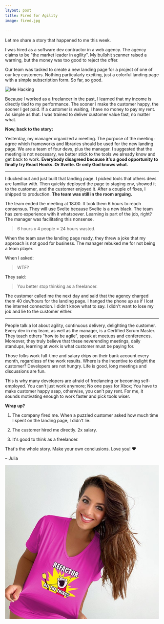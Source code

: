 ```yaml
---
layout: post
title: Fired for Agility
image: fired.jpg

---
```


Let me share a story that happened to me this week.

I was hired as a software dev contractor in a web agency. The agency claims to be "the market leader in agility". My bullshit scanner raised a warning, but the money was too good to reject the offer. 

Our team was tasked to create a new landing page for a project of one of our key customers. Nothing particularly exciting, just a colorful landing page with a simple subscription form. So far, so good.

![Me Hacking](/images/{{page.image}})


Because I worked as a freelancer in the past, I learned that my income is directly tied to my performance. The sooner I make the customer happy, the sooner I get paid. If a customer is waiting, I have no money to pay my rent. As simple as that. I was trained to deliver customer value fast, no matter what. 

**Now, back to the story:**

Yesterday, my manager organized a meeting. The purpose of the meeting: agree which frameworks and libraries should be used for the new landing page. We are a team of four devs, plus the manager. I suggested that the meeting is not necessary, we better stick to the tools we already know and get back to work. **Everybody disagreed because it’s a good opportunity to finally try React Hooks. Or Svelte. Or only God knows what.**

---

I ducked out and just built that landing page. I picked tools that others devs are familiar with. Then quickly deployed the page to staging env, showed it to the customer, and the customer enjoyed it. After a couple of fixes, I shipped to production. **The team was still in the room arguing.**

The team ended the meeting at 18:00. It took them 6 hours to reach consensus. They will use Svelte because Svelte is a new black. The team has zero experience with it whatsoever. Learning is part of the job, right? The manager was facilitating this nonsense. 

> 6 hours x 4 people = 24 hours wasted.

When the team saw the landing page ready, they threw a joke that my approach is not good for business. The manager rebuked me for not being a team player. 

When I asked: 

> WTF?

They said: 

> You better stop thinking as a freelancer. 

The customer called me the next day and said that the agency charged them 40 dev/hours for the landing page. I hanged the phone up as if I lost the internet connection. I didn't know what to say. I didn't want to lose my job and lie to the customer either.

---

People talk a lot about agility, continuous delivery, delighting the customer. Every dev in my team, as well as the manager, is a Certified Scrum Master. They teach others "how to be agile", speak at meetups and conferences. Moreover, they truly believe that these neverending meetings, daily standups, learning at work is what customer must be paying for. 

Those folks work full-time and salary drips on their bank account every month, regardless of the work results. Where is the incentive to delight the customer? Developers are not hungry. Life is good, long meetings and discussions are fun.

This is why many developers are afraid of freelancing or becoming self-employed. You can't just work anymore; No one pays for Xbox; You have to make customer happy asap, otherwise, you can't pay rent. For me, it sounds motivating enough to work faster and pick tools wiser.

**Wrap up?**

1. The company fired me. When a puzzled customer asked how much time I spent on the landing page, I didn't lie.

2. The customer hired me directly. 2x salary.

3. It's good to think as a freelancer.

That's the whole story. Make your own conclusions. Love you! ❤️ 

– Julia

![Me Hacking](/images/fired2.jpg)